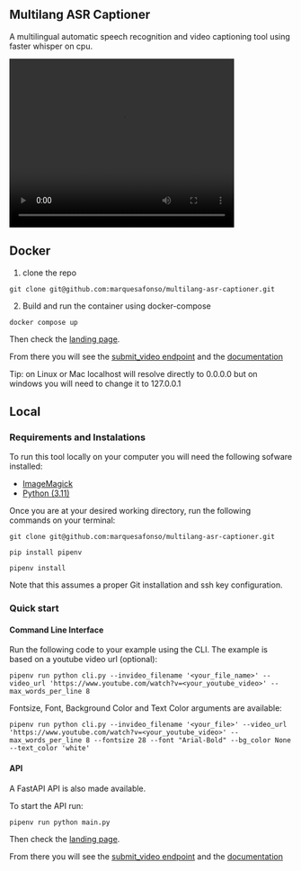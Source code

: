 ## Multilang ASR Captioner

A multilingual automatic speech recognition and video captioning tool using faster whisper on cpu.

<video width="400" height="300" src="https://github.com/marquesafonso/multilang-asr-captioner/assets/79766107/fcff8ac1-cdfc-4400-821c-f797d84c2d8a"></video>

## Docker

1. clone the repo
```{bash}
git clone git@github.com:marquesafonso/multilang-asr-captioner.git
```
2. Build and run the container using docker-compose

```{bash}
docker compose up
```
Then check the [landing page](http://127.0.0.1:8000). 

From there you will see the [submit_video endpoint](http://127.0.0.1:8000/submit_video/) and the [documentation](http://127.0.0.1:8000/docs/)

Tip: on Linux or Mac localhost will resolve directly to 0.0.0.0 but on windows you will need to change it to 127.0.0.1

## Local

### Requirements and Instalations

To run this tool locally on your computer you will need the following sofware installed:
+ [ImageMagick](https://imagemagick.org/script/download.php)
+ [Python (3.11)](https://www.python.org/downloads/release/python-3116/)

Once you are at your desired working directory, run the following commands on your terminal:

```{bash}
git clone git@github.com:marquesafonso/multilang-asr-captioner.git

pip install pipenv

pipenv install
```

Note that this assumes a proper Git installation and ssh key configuration. 

### Quick start

#### Command Line Interface

Run the following code to your example using the CLI. The example is based on a youtube video url (optional):

```
pipenv run python cli.py --invideo_filename '<your_file_name>' --video_url 'https://www.youtube.com/watch?v=<your_youtube_video>' --max_words_per_line 8
```

Fontsize, Font, Background Color and Text Color arguments are available:

```
pipenv run python cli.py --invideo_filename '<your_file>' --video_url 'https://www.youtube.com/watch?v=<your_youtube_video>' --max_words_per_line 8 --fontsize 28 --font "Arial-Bold" --bg_color None --text_color 'white'
```

#### API

A FastAPI API is also made available.

To start the API run:

```
pipenv run python main.py
```

Then check the [landing page](http://127.0.0.1:8000). 

From there you will see the [submit_video endpoint](http://127.0.0.1:8000/submit_video/) and the [documentation](http://127.0.0.1:8000/docs/)
